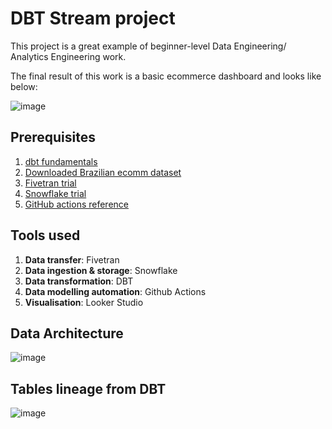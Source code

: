# DBT Stream project
This project is a great example of beginner-level Data Engineering/ Analytics Engineering work.

The final result of this work is a basic ecommerce dashboard and looks like below:

![image](https://github.com/KirillJora/dbt-stream-project/assets/95725217/ce2fd441-cc9c-4920-b3b0-127203180379)

## Prerequisites 
1. [dbt fundamentals](https://courses.getdbt.com/courses/fundamentals)
2. [Downloaded Brazilian ecomm dataset](https://www.kaggle.com/datasets/olistbr/brazilian-ecommerce)
3. [Fivetran trial](https://www.fivetran.com/)
4. [Snowflake trial](https://www.snowflake.com/en/)
5. [GitHub actions reference](https://dbtips.substack.com/p/run-dbt-with-github-actions)

## Tools used

1. __Data transfer__: Fivetran
2. __Data ingestion & storage__: Snowflake
3. __Data transformation__: DBT
4. __Data modelling automation__: Github Actions
5. __Visualisation__: Looker Studio

## Data Architecture

![image](https://github.com/KirillJora/dbt-stream-project/assets/95725217/cb35fdb8-22f1-4ccf-819e-41af0270b9ee)

## Tables lineage from DBT

![image](https://github.com/KirillJora/dbt-stream-project/assets/95725217/9bf131c9-278b-47a9-b1ea-b0a6f6062736)
